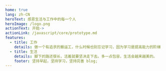 ```yaml
---
home: true
lang: zh-CN
heroText: 感恩生活与工作中的每一个人
heroImage: /logo.png
actionText: 开始->
actionLink: /javascript/core/prototype.md
features:
  - title: 工作
    details: 做一个有追求的搬运工，什么时候也别忘记学习，因为学习是提高能力的阶梯
  - title: 生活
    details: 脚下的路还很长，活着就要坚决走下去。多一点包容，生活会越来越美的。
    footer: 坚持早起，坚持学习，坚持完善 blog;
---
```

